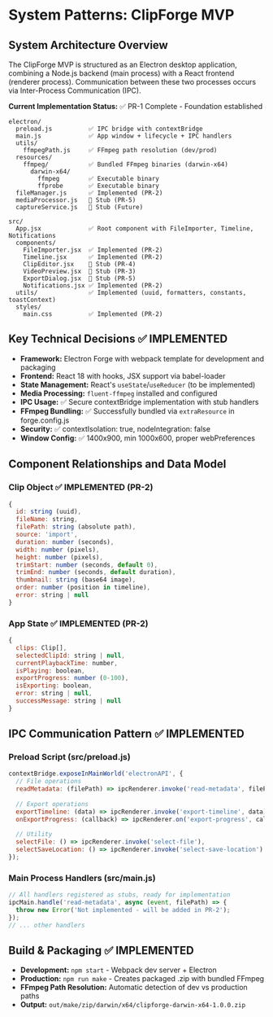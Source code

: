 # System Patterns: ClipForge MVP

## System Architecture Overview

The ClipForge MVP is structured as an Electron desktop application, combining a Node.js backend (main process) with a React frontend (renderer process). Communication between these two processes occurs via Inter-Process Communication (IPC).

**Current Implementation Status:** ✅ PR-1 Complete - Foundation established

```
electron/
  preload.js          ✅ IPC bridge with contextBridge
  main.js             ✅ App window + lifecycle + IPC handlers
  utils/
    ffmpegPath.js     ✅ FFmpeg path resolution (dev/prod)
  resources/
    ffmpeg/           ✅ Bundled FFmpeg binaries (darwin-x64)
      darwin-x64/
        ffmpeg        ✅ Executable binary
        ffprobe       ✅ Executable binary
  fileManager.js      ✅ Implemented (PR-2)
  mediaProcessor.js   🔄 Stub (PR-5)
  captureService.js   🔄 Stub (Future)

src/
  App.jsx             ✅ Root component with FileImporter, Timeline, Notifications
  components/
    FileImporter.jsx  ✅ Implemented (PR-2)
    Timeline.jsx      ✅ Implemented (PR-2)
    ClipEditor.jsx    🔄 Stub (PR-4)
    VideoPreview.jsx  🔄 Stub (PR-3)
    ExportDialog.jsx  🔄 Stub (PR-5)
    Notifications.jsx ✅ Implemented (PR-2)
  utils/              ✅ Implemented (uuid, formatters, constants, toastContext)
  styles/
    main.css          ✅ Implemented (PR-2)
```

## Key Technical Decisions ✅ IMPLEMENTED

*   **Framework:** Electron Forge with webpack template for development and packaging
*   **Frontend:** React 18 with hooks, JSX support via babel-loader
*   **State Management:** React's `useState`/`useReducer` (to be implemented)
*   **Media Processing:** `fluent-ffmpeg` installed and configured
*   **IPC Usage:** ✅ Secure contextBridge implementation with stub handlers
*   **FFmpeg Bundling:** ✅ Successfully bundled via `extraResource` in forge.config.js
*   **Security:** ✅ contextIsolation: true, nodeIntegration: false
*   **Window Config:** ✅ 1400x900, min 1000x600, proper webPreferences

## Component Relationships and Data Model

### Clip Object ✅ IMPLEMENTED (PR-2)

```javascript
{
  id: string (uuid),
  fileName: string,
  filePath: string (absolute path),
  source: 'import',
  duration: number (seconds),
  width: number (pixels),
  height: number (pixels),
  trimStart: number (seconds, default 0),
  trimEnd: number (seconds, default duration),
  thumbnail: string (base64 image),
  order: number (position in timeline),
  error: string | null
}
```

### App State ✅ IMPLEMENTED (PR-2)

```javascript
{
  clips: Clip[],
  selectedClipId: string | null,
  currentPlaybackTime: number,
  isPlaying: boolean,
  exportProgress: number (0-100),
  isExporting: boolean,
  error: string | null,
  successMessage: string | null
}
```

## IPC Communication Pattern ✅ IMPLEMENTED

### Preload Script (src/preload.js)
```javascript
contextBridge.exposeInMainWorld('electronAPI', {
  // File operations
  readMetadata: (filePath) => ipcRenderer.invoke('read-metadata', filePath),
  
  // Export operations
  exportTimeline: (data) => ipcRenderer.invoke('export-timeline', data),
  onExportProgress: (callback) => ipcRenderer.on('export-progress', callback),
  
  // Utility
  selectFile: () => ipcRenderer.invoke('select-file'),
  selectSaveLocation: () => ipcRenderer.invoke('select-save-location')
});
```

### Main Process Handlers (src/main.js)
```javascript
// All handlers registered as stubs, ready for implementation
ipcMain.handle('read-metadata', async (event, filePath) => {
  throw new Error('Not implemented - will be added in PR-2');
});
// ... other handlers
```

## Build & Packaging ✅ IMPLEMENTED

*   **Development:** `npm start` - Webpack dev server + Electron
*   **Production:** `npm run make` - Creates packaged .zip with bundled FFmpeg
*   **FFmpeg Path Resolution:** Automatic detection of dev vs production paths
*   **Output:** `out/make/zip/darwin/x64/clipforge-darwin-x64-1.0.0.zip`
